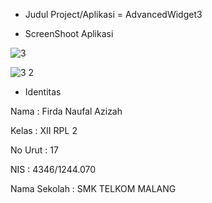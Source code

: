 * Judul Project/Aplikasi = AdvancedWidget3

* ScreenShoot Aplikasi

![3](https://cloud.githubusercontent.com/assets/21327058/19849848/eff47a50-9f87-11e6-848c-4959eb6b5faf.jpg)

![3 2](https://cloud.githubusercontent.com/assets/21327058/19849852/f2b3b42c-9f87-11e6-894c-b2a502db96fb.jpg)

* Identitas 

Nama        : Firda Naufal Azizah

Kelas       : XII RPL 2

No Urut     : 17

NIS         : 4346/1244.070

Nama Sekolah : SMK TELKOM MALANG
